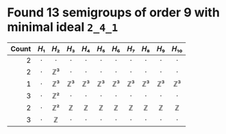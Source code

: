 # Found 13 semigroups of order 9 with minimal ideal `2_4_1`


Count | 𝐻₁ | 𝐻₂ | 𝐻₃ | 𝐻₄ | 𝐻₅ | 𝐻₆ | 𝐻₇ | 𝐻₈ | 𝐻₉ | 𝐻₁₀
--: | :--: | :--: | :--: | :--: | :--: | :--: | :--: | :--: | :--: | :--:
2 | · | · | · | · | · | · | · | · | · | ·
2 | · | ℤ³ | · | · | · | · | · | · | · | ·
1 | · | ℤ³ | ℤ³ | ℤ³ | ℤ³ | ℤ³ | ℤ³ | ℤ³ | ℤ³ | ℤ³
3 | · | ℤ² | · | · | · | · | · | · | · | ·
2 | · | ℤ² | ℤ | ℤ | ℤ | ℤ | ℤ | ℤ | ℤ | ℤ
3 | · | ℤ | · | · | · | · | · | · | · | ·
